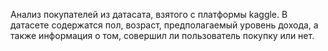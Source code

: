 Анализ покупателей из датасата, взятого с платформы kaggle.
В датасете содержатся пол, возраст, предполагаемый уровень дохода, а также информация о том, совершил ли пользователь покупку или нет.

